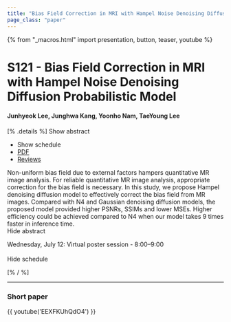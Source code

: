 ```yaml
---
title: "Bias Field Correction in MRI with Hampel Noise Denoising Diffusion Probabilistic Model"
page_class: "paper"
---
```


{% from "_macros.html" import presentation, button, teaser, youtube %}

# S121 - Bias Field Correction in MRI with Hampel Noise Denoising Diffusion Probabilistic Model

#### Junhyeok Lee, Junghwa Kang, Yoonho Nam, TaeYoung Lee

[% .details %]
<a class="toggle_visibility" data-selector=".abstract" data-level="3">Show abstract</a>
- <a class="toggle_visibility" data-selector=".schedule" data-level="3">Show schedule</a>
- <a href="https://openreview.net/pdf?id=Ob7xQXamjo_">PDF</a>
- <a href="https://openreview.net/forum?id=Ob7xQXamjo_">Reviews</a>

<p>
    <span class="abstract">
        Non-uniform bias field due to external factors hampers quantitative MR image analysis. For reliable quantitative MR image analysis, appropriate correction for the bias field is necessary. In this study, we propose Hampel denoising diffusion model to effectively correct the bias field from MR images. Compared with N4 and Gaussian denoising diffusion models, the proposed model provided higher PSNRs, SSIMs and lower MSEs. Higher efficiency could be achieved compared to N4 when our model takes 9 times faster in inference time.
        <br>
        <span class="actions"><a class="toggle_visibility" data-level="2">Hide abstract</a></span>
    </span>
</p>

<p>
    <span class="schedule">
        Wednesday, July 12: Virtual poster session - 8:00–9:00<br>
        <br>
        <span class="actions"><a class="toggle_visibility" data-level="2">Hide schedule</a></span>
    </span>
</p>
[% / %]

---


### Short paper
{{ youtube('EEXFKUhQdO4') }}